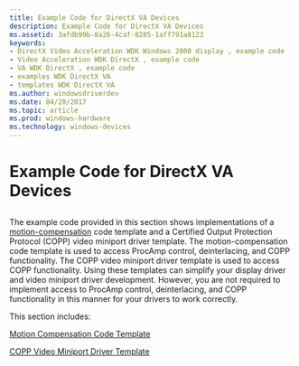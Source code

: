 ```yaml
---
title: Example Code for DirectX VA Devices
description: Example Code for DirectX VA Devices
ms.assetid: 3afdb99b-8a26-4caf-8285-1aff791a8123
keywords:
- DirectX Video Acceleration WDK Windows 2000 display , example code
- Video Acceleration WDK DirectX , example code
- VA WDK DirectX , example code
- examples WDK DirectX VA
- templates WDK DirectX VA
ms.author: windowsdriverdev
ms.date: 04/20/2017
ms.topic: article
ms.prod: windows-hardware
ms.technology: windows-devices
---
```


# Example Code for DirectX VA Devices


## <span id="ddk_example_code_for_directx_va_devices_gg"></span><span id="DDK_EXAMPLE_CODE_FOR_DIRECTX_VA_DEVICES_GG"></span>


The example code provided in this section shows implementations of a [motion-compensation](motion-compensation-callbacks.md) code template and a Certified Output Protection Protocol (COPP) video miniport driver template. The motion-compensation code template is used to access ProcAmp control, deinterlacing, and COPP functionality. The COPP video miniport driver template is used to access COPP functionality. Using these templates can simplify your display driver and video miniport driver development. However, you are not required to implement access to ProcAmp control, deinterlacing, and COPP functionality in this manner for your drivers to work correctly.

This section includes:

[Motion Compensation Code Template](motion-compensation-code-template.md)

[COPP Video Miniport Driver Template](copp-video-miniport-driver-template.md)

 

 





